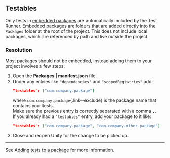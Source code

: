 ## Testables

Only tests in [embedded packages](https://docs.unity3d.com/Manual/upm-embed.html) are automatically included by the Test Runner. Embedded packages are folders that are added directly into the `Packages` folder at the root of the project. This does not include local packages, which are referenced by path and live outside the project.

### Resolution
Most packages should not be embedded, instead adding them to your project involves a few steps:

1. Open the **Packages | manifest.json** file.
1. Under any entries like `"dependencies"` and `"scopedRegistries"` add:
   ```json
   "testables": ["com.company.package"]
   ```
   where `com.company.package`{.link--exclude} is the package name that contains your tests.  
   Make sure the previous entry is correctly separated with a comma <kbd>,</kbd>.  
   If you already had a `"testables"` entry, add your package to it like:
   ```json
   "testables": ["com.company.package", "com.company.other-package"]
   ```
1. Close and reopen Unity for the change to be picked up.

---

See [Adding tests to a package](https://docs.unity3d.com/Manual/cus-tests.html) for more information.
